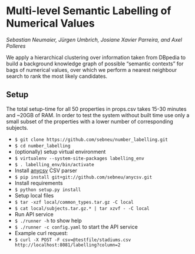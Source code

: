 # Multi-level Semantic Labelling of Numerical Values
*Sebastian Neumaier, Jürgen Umbrich, Josiane Xavier Parreira, and Axel Polleres*

We apply a hierarchical clustering over information taken from DBpedia to build a background knowledge graph of possible “semantic contexts” for bags of numerical values, over which we perform a nearest neighbour search to rank the most likely candidates.

## Setup
The total setup-time for all 50 properties in props.csv takes 15-30 minutes and ~20GB of RAM.
In order to test the system without built time use only a small subset of the properties with a lower number of corresponding subjects.

* `$ git clone https://github.com/sebneu/number_labelling.git`
* `$ cd number_labelling`
* (optionally) setup virtual environment
* `$ virtualenv --system-site-packages labelling_env`
* `$ . labelling_env/bin/activate`
* Install [anycsv](https://github.com/sebneu/anycsv) CSV parser
* `$ pip install git+git://github.com/sebneu/anycsv.git`
* Install requirements 
* `$ python setup.py install`
* Setup local files
* `$ tar -xzf local/common_types.tar.gz -C local`
* `$ cat local/subjects.tar.gz.* | tar xzvf - -C local`
* Run API service
* `$ ./runner -h`  to show help
* `$ ./runner -c config.yaml`  to start the API service
* Example curl request:
* `$ curl -X POST -F csv=@testfile/stadiums.csv http://localhost:8081/labelling?column=2`
